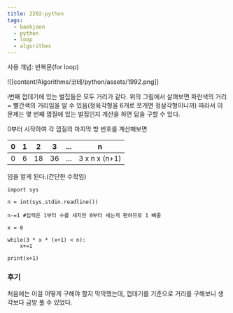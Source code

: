```yaml
---
title: 2292-python
tags:
  - baekjoon
  - python
  - loop
  - algorithms
---
```

사용 개념: 반복문(for loop)

![[content/Algorithms/코테/python/assets/1992.png]]


i번째 껍데기에 있는 벌집들은 모두 거리가 같다. 
위의 그림에서 살펴보면 파란색의 거리 = 빨간색의 거리임을 알 수 있음(정육각형을 6개로 쪼개면 정삼각형이니까)
따라서 이 문제는 몇 번째 껍질에 있는 벌집인지 계산을 하면 답을 구할 수 있다.





0부터 시작하여 각 껍질의 마지막 방 번호를 계산해보면 

| 0   | 1   | 2   | 3   | ... | n             |
| --- | --- | --- | --- | --- | ------------- |
| 0   | 6   | 18  | 36  | ... | 3 x n x (n+1) |

임을 알게 된다.(간단한 수학임)


```
import sys

n = int(sys.stdin.readline())

n-=1 #입력은 1부터 수를 세지만 0부터 세는게 편하므로 1 빼줌

x = 0

while(3 * x * (x+1) < n):
    x+=1

print(x+1)

```

### 후기
처음에는 이걸 어떻게 구해야 할지 막막했는데, 껍데기를 기준으로 거리를 구해보니 생각보다 금방 풀 수 있었다.